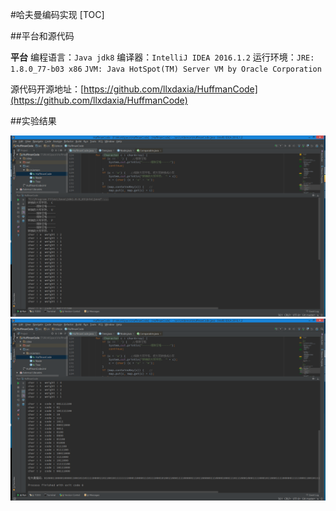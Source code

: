 #哈夫曼编码实现
[TOC]

##平台和源代码

**平台**
编程语言：`Java jdk8`
编译器：`IntelliJ IDEA 2016.1.2`
运行环境：`JRE: 1.8.0_77-b03 x86`
`JVM: Java HotSpot(TM) Server VM by Oracle Corporation`

源代码开源地址：[https://github.com/llxdaxia/HuffmanCode](https://github.com/llxdaxia/HuffmanCode)

##实验结果

![Alt text](./1463991686233.png)
![Alt text](./1463991717144.png)
    

